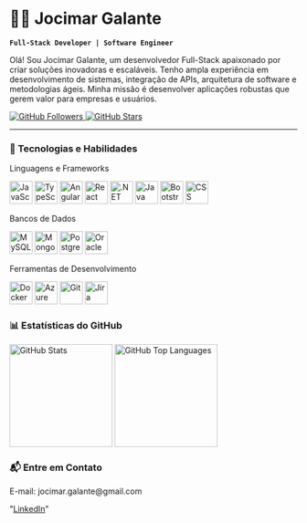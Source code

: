 # 👨‍💻 Jocimar Galante

**`Full-Stack Developer | Software Engineer`**

Olá! Sou Jocimar Galante, um desenvolvedor Full-Stack apaixonado por criar soluções inovadoras e escaláveis. Tenho ampla experiência em desenvolvimento de sistemas, integração de APIs, arquitetura de software e metodologias ágeis. Minha missão é desenvolver aplicações robustas que gerem valor para empresas e usuários.

<p align="left"> <a href="https://github.com/jocimargalante"> <img alt="GitHub Followers" title="Me siga no GitHub" src="https://custom-icon-badges.demolab.com/github/followers/jocimargalante?color=236ad3&labelColor=1155ba&style=for-the-badge&logo=github&label=Seguidores&logoColor=white" /> </a> <a href="https://github.com/jocimargalante?tab=repositories&sort=stargazers"> <img alt="GitHub Stars" title="Estrelas nos Repositórios" src="https://custom-icon-badges.demolab.com/github/stars/jocimargalante?color=55960c&style=for-the-badge&labelColor=488207&logo=star&label=Estrelas" /> </a> </p>

---

### 🚀 Tecnologias e Habilidades
Linguagens e Frameworks
<p align="left"> <img src="https://cdn.jsdelivr.net/gh/devicons/devicon/icons/javascript/javascript-original.svg" title="JavaScript" width="40" height="40"/> <img src="https://cdn.jsdelivr.net/gh/devicons/devicon/icons/typescript/typescript-original.svg" title="TypeScript" width="40" height="40"/> <img src="https://cdn.jsdelivr.net/gh/devicons/devicon/icons/angularjs/angularjs-original.svg" title="Angular" width="40" height="40"/> <img src="https://cdn.jsdelivr.net/gh/devicons/devicon/icons/react/react-original.svg" title="React" width="40" height="40"/> <img src="https://cdn.jsdelivr.net/gh/devicons/devicon/icons/dot-net/dot-net-original.svg" title=".NET" width="40" height="40"/> <img src="https://cdn.jsdelivr.net/gh/devicons/devicon/icons/java/java-original.svg" title="Java" width="40" height="40"/> <img src="https://cdn.jsdelivr.net/gh/devicons/devicon/icons/bootstrap/bootstrap-original.svg" title="Bootstrap" width="40" height="40"/> <img src="https://cdn.jsdelivr.net/gh/devicons/devicon/icons/css3/css3-original.svg" title="CSS" width="40" height="40"/> </p>
Bancos de Dados
<p align="left"> <img src="https://cdn.jsdelivr.net/gh/devicons/devicon/icons/mysql/mysql-original.svg" title="MySQL" width="40" height="40"/> <img src="https://cdn.jsdelivr.net/gh/devicons/devicon/icons/mongodb/mongodb-original.svg" title="MongoDB" width="40" height="40"/> <img src="https://cdn.jsdelivr.net/gh/devicons/devicon/icons/postgresql/postgresql-original.svg" title="PostgreSQL" width="40" height="40"/> <img src="https://cdn.jsdelivr.net/gh/devicons/devicon/icons/oracle/oracle-original.svg" title="Oracle" width="40" height="40"/> </p>
Ferramentas de Desenvolvimento
<p align="left"> <img src="https://cdn.jsdelivr.net/gh/devicons/devicon/icons/docker/docker-original.svg" title="Docker" width="40" height="40"/> <img src="https://cdn.jsdelivr.net/gh/devicons/devicon/icons/azure/azure-original.svg" title="Azure" width="40" height="40"/> <img src="https://cdn.jsdelivr.net/gh/devicons/devicon/icons/git/git-original.svg" title="Git" width="40" height="40"/> <img src="https://cdn.jsdelivr.net/gh/devicons/devicon/icons/jira/jira-original.svg" title="Jira" width="40" height="40"/> </p>

### 📊 Estatísticas do GitHub

<p> <img alt="GitHub Stats" height="180px" src="https://github-readme-stats.vercel.app/api?username=jocimargalante&show_icons=true&theme=tokyonight&include_all_commits=true&locale=en" /> <img alt="GitHub Top Languages" height="180px" src="https://github-readme-stats.vercel.app/api/top-langs/?username=jocimargalante&theme=tokyonight&layout=compact&custom_title=Linguagens&langs_count=8" /> </p>

### 📬 Entre em Contato
<p>E-mail: jocimar.galante@gmail.com</p>

"[LinkedIn](https://www.instagram.com/dev_em_dev/)"

